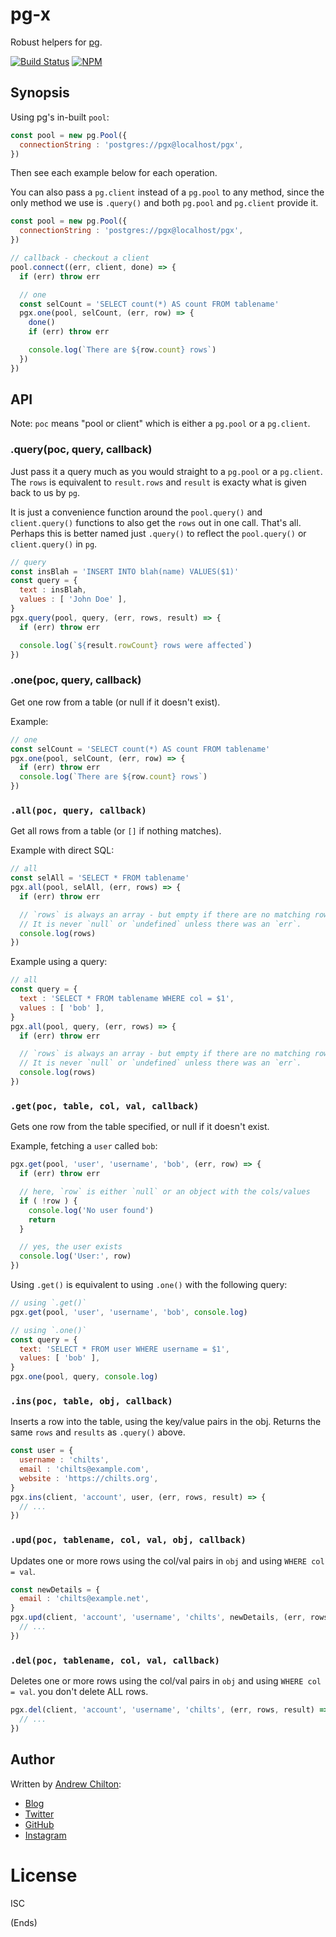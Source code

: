# pg-x #

Robust helpers for [pg](https://www.npmjs.com/package/pg).

[![Build Status](https://travis-ci.org/chilts/pg-x.svg?branch=master)](https://travis-ci.org/chilts/pg-x) [![NPM](https://nodei.co/npm/pg-x.png?mini=true)](https://nodei.co/npm/pg-x/)

## Synopsis ##

Using pg's in-built `pool`:

```js
const pool = new pg.Pool({
  connectionString : 'postgres://pgx@localhost/pgx',
})
```

Then see each example below for each operation.

You can also pass a `pg.client` instead of a `pg.pool` to any method, since the only method we use is `.query()` and
both `pg.pool` and `pg.client` provide it.

```js
const pool = new pg.Pool({
  connectionString : 'postgres://pgx@localhost/pgx',
})

// callback - checkout a client
pool.connect((err, client, done) => {
  if (err) throw err

  // one
  const selCount = 'SELECT count(*) AS count FROM tablename'
  pgx.one(pool, selCount, (err, row) => {
    done()
    if (err) throw err

    console.log(`There are ${row.count} rows`)
  })
})
```

## API ##

Note: `poc` means "pool or client" which is either a `pg.pool` or a `pg.client`.

### .query(poc, query, callback) ###

Just pass it a query much as you would straight to a `pg.pool` or a `pg.client`. The `rows` is equivalent to
`result.rows` and `result` is exacty what is given back to us by `pg`.

It is just a convenience function around the `pool.query()` and `client.query()` functions to also get the `rows` out
in one call. That's all. Perhaps this is better named just `.query()` to reflect the `pool.query()` or `client.query()`
in `pg`.

```js
// query
const insBlah = 'INSERT INTO blah(name) VALUES($1)'
const query = {
  text : insBlah,
  values : [ 'John Doe' ],
}
pgx.query(pool, query, (err, rows, result) => {
  if (err) throw err

  console.log(`${result.rowCount} rows were affected`)
})
```

### .one(poc, query, callback) ###

Get one row from a table (or null if it doesn't exist).

Example:

```js
// one
const selCount = 'SELECT count(*) AS count FROM tablename'
pgx.one(pool, selCount, (err, row) => {
  if (err) throw err
  console.log(`There are ${row.count} rows`)
})
```

### `.all(poc, query, callback)` ###

Get all rows from a table (or `[]` if nothing matches).

Example with direct SQL:

```js
// all
const selAll = 'SELECT * FROM tablename'
pgx.all(pool, selAll, (err, rows) => {
  if (err) throw err

  // `rows` is always an array - but empty if there are no matching rows
  // It is never `null` or `undefined` unless there was an `err`.
  console.log(rows)
})
```

Example using a query:

```js
// all
const query = {
  text : 'SELECT * FROM tablename WHERE col = $1',
  values : [ 'bob' ],
}
pgx.all(pool, query, (err, rows) => {
  if (err) throw err

  // `rows` is always an array - but empty if there are no matching rows
  // It is never `null` or `undefined` unless there was an `err`.
  console.log(rows)
})
```

### `.get(poc, table, col, val, callback)` ###

Gets one row from the table specified, or null if it doesn't exist.

Example, fetching a `user` called `bob`:

```js
pgx.get(pool, 'user', 'username', 'bob', (err, row) => {
  if (err) throw err

  // here, `row` is either `null` or an object with the cols/values
  if ( !row ) {
    console.log('No user found')
    return
  }

  // yes, the user exists
  console.log('User:', row)
})
```

Using `.get()` is equivalent to using `.one()` with the following query:

```js
// using `.get()`
pgx.get(pool, 'user', 'username', 'bob', console.log)

// using `.one()`
const query = {
  text: 'SELECT * FROM user WHERE username = $1',
  values: [ 'bob' ],
}
pgx.one(pool, query, console.log)
```

### `.ins(poc, table, obj, callback)` ###

Inserts a row into the table, using the key/value pairs in the obj. Returns the same `rows` and `results` as `.query()` above.

```js
const user = {
  username : 'chilts',
  email : 'chilts@example.com',
  website : 'https://chilts.org',
}
pgx.ins(client, 'account', user, (err, rows, result) => {
  // ...
})
```

### `.upd(poc, tablename, col, val, obj, callback)` ###

Updates one or more rows using the col/val pairs in `obj` and using `WHERE col = val`.

```js
const newDetails = {
  email : 'chilts@example.net',
}
pgx.upd(client, 'account', 'username', 'chilts', newDetails, (err, rows, result) => {
  // ...
})
```

### `.del(poc, tablename, col, val, callback)` ###

Deletes one or more rows using the col/val pairs in `obj` and using `WHERE col = val`.
you don't delete ALL rows.

```js
pgx.del(client, 'account', 'username', 'chilts', (err, rows, result) => {
  // ...
})
```

## Author ##

Written by [Andrew Chilton](https://chilts.me/):

* [Blog](https://chilts.org/)
* [Twitter](https://twitter.com/andychilton)
* [GitHub](https://github.com/chilts)
* [Instagram](http://instagram.com/thechilts)

# License #

ISC

(Ends)
